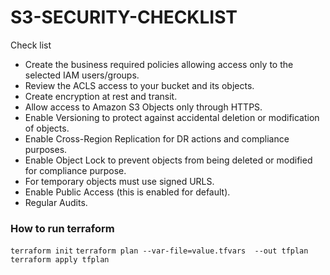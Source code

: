 # S3-SECURITY-CHECKLIST



Check list 
- Create the business required policies allowing access only to the selected IAM users/groups.
- Review the ACLS access to your bucket and its objects.
- Create encryption at rest and transit.
- Allow access to Amazon S3 Objects only through HTTPS.
- Enable Versioning to protect against accidental deletion or modification of objects.
- Enable Cross-Region Replication for DR actions and compliance purposes.
- Enable Object Lock to prevent objects from being deleted or modified for compliance purpose.
- For temporary objects must use signed URLS.
- Enable Public Access (this is enabled for default).
- Regular Audits.



### How to run terraform

```terraform init```
```terraform plan --var-file=value.tfvars  --out tfplan```
```terraform apply tfplan```
